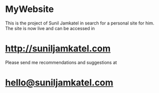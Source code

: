 # MyWebsite
  
  This is the project of Sunil Jamkatel in search for a personal site for him. The site is now live and can be accessed in 
# http://suniljamkatel.com
  
  Please send me recommendations and suggestions at 
# hello@suniljamkatel.com
